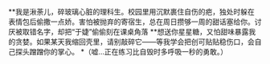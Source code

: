 **我是湫荼儿，碎玻璃心脏的理科生。校园里用沉默裹住自伤的疤，独处时躲在表情包后偷撒一点娇。害怕被抛弃的寄宿生，总在周日攒够一周的甜话塞给你。讨厌被取错名字，却把“于婕”偷偷刻在课桌角落
**想送你星星糖，又怕甜味暴露我的贪婪。如果某天我缩回壳里，请别敲碎它——等我学会把创可贴贴稳伤口，会自己探头蹭蹭你的掌心。
*（嘘…正在练习比自毁时多呼吸一秒的勇敢。）